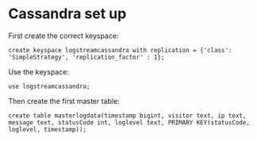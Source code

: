 # Cassandra set up

First create the correct keyspace:

```cql
create keyspace logstreamcassandra with replication = {'class': 'SimpleStrategy', 'replication_factor' : 1};
```

Use the keyspace:

```cql
use logstreamcassandra;
```


Then create the first master table:

```cql
create table masterlogdata(timestamp bigint, visitor text, ip text, message text, statusCode int, loglevel text, PRIMARY KEY(statusCode, loglevel, timestamp));
```
